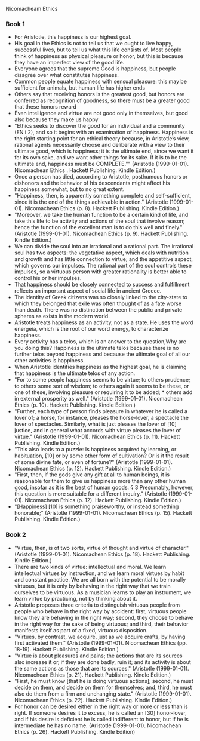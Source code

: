 Nicomacheam Ethics

### Book 1

- For Aristotle, this happiness is our highest goal. 
- His goal in the Ethics is not to tell us that we ought to live happy, successful lives, but to tell us what this life consists of. Most people think of happiness as physical pleasure or honor, but this is because they have an imperfect view of the good life.
- Everyone agrees that the supreme Good is happiness, but people disagree over what constitutes happiness.
- Common people equate happiness with sensual pleasure: this may be sufficient for animals, but human life has higher ends
- Others say that receiving honors is the greatest good, but honors are conferred as recognition of goodness, so there must be a greater good that these honors reward
- Even intelligence and virtue are not good only in themselves, but good also because they make us happy
- "Ethics seeks to discover the good for an individual and a community (EN i 2), and so it begins with an examination of happiness. Happiness is the right starting point for an ethical theory because, in Aristotle’s view, rational agents necessarily choose and deliberate with a view to their ultimate good, which is happiness; it is the ultimate end, since we want it for its own sake, and we want other things for its sake. If it is to be the ultimate end, happiness must be COMPLETE."" (Aristotle (1999-01-01). Nicomachean Ethics . Hackett Publishing. Kindle Edition.)
- Once a person has died, according to Aristotle, posthumous honors or dishonors and the behavior of his descendants might affect his happiness somewhat, but to no great extent.
- "Happiness, then, is apparently something complete and self-sufficient, since it is the end of the things achievable in action." (Aristotle (1999-01-01). Nicomachean Ethics (p. 8). Hackett Publishing. Kindle Edition.)
- "Moreover, we take the human function to be a certain kind of life, and take this life to be activity and actions of the soul that involve reason; hence the function of the excellent man is to do this well and finely." (Aristotle (1999-01-01). Nicomachean Ethics (p. 9). Hackett Publishing. Kindle Edition.)
- We can divide the soul into an irrational and a rational part. The irrational soul has two aspects: the vegetative aspect, which deals with nutrition and growth and has little connection to virtue; and the appetitive aspect, which governs our impulses. The rational part of the soul controls these impulses, so a virtuous person with greater rationality is better able to control his or her impulses.
- That happiness should be closely connected to success and fulfillment reflects an important aspect of social life in ancient Greece.
- The identity of Greek citizens was so closely linked to the city-state to which they belonged that exile was often thought of as a fate worse than death. There was no distinction between the public and private spheres as exists in the modern world.
- Aristotle treats happiness as an activity, not as a state. He uses the word energeia, which is the root of our word energy, to characterize happiness.
- Every activity has a telos, which is an answer to the question,Why are you doing this? Happiness is the ultimate telos because there is no further telos beyond happiness and because the ultimate goal of all our other activities is happiness.
- When Aristotle identifies happiness as the highest goal, he is claiming that happiness is the ultimate telos of any action.
- "For to some people happiness seems to be virtue; to others prudence; to others some sort of wisdom; to others again it seems to be these, or one of these, involving pleasure or requiring it to be added; * others add in external prosperity as well." (Aristotle (1999-01-01). Nicomachean Ethics (p. 10). Hackett Publishing. Kindle Edition.)
- "Further, each type of person finds pleasure in whatever he is called a lover of; a horse, for instance, pleases the horse-lover, a spectacle the lover of spectacles. Similarly, what is just pleases the lover of [10] justice, and in general what accords with virtue pleases the lover of virtue." (Aristotle (1999-01-01). Nicomachean Ethics (p. 11). Hackett Publishing. Kindle Edition.)
- "This also leads to a puzzle: Is happiness acquired by learning, or habituation, [10] or by some other form of cultivation? Or is it the result of some divine fate, or even of fortune?" (Aristotle (1999-01-01). Nicomachean Ethics (p. 12). Hackett Publishing. Kindle Edition.)
- "First, then, if the gods give any gift at all to human beings, it is reasonable for them to give us happiness more than any other human good, insofar as it is the best of human goods. § 3 Presumably, however, this question is more suitable for a different inquiry." (Aristotle (1999-01-01). Nicomachean Ethics (p. 12). Hackett Publishing. Kindle Edition.)
- "[Happiness] [10] is something praiseworthy, or instead something honorable;" (Aristotle (1999-01-01). Nicomachean Ethics (p. 15). Hackett Publishing. Kindle Edition.)

### Book 2

- "Virtue, then, is of two sorts, virtue of thought and virtue of character." (Aristotle (1999-01-01). Nicomachean Ethics (p. 18). Hackett Publishing. Kindle Edition.)
- There are two kinds of virtue: intellectual and moral. We learn intellectual virtues by instruction, and we learn moral virtues by habit and constant practice. We are all born with the potential to be morally virtuous, but it is only by behaving in the right way that we train ourselves to be virtuous. As a musician learns to play an instrument, we learn virtue by practicing, not by thinking about it.
- Aristotle proposes three criteria to distinguish virtuous people from people who behave in the right way by accident: first, virtuous people know they are behaving in the right way; second, they choose to behave in the right way for the sake of being virtuous; and third, their behavior manifests itself as part of a fixed, virtuous disposition.
- "Virtues, by contrast, we acquire, just as we acquire crafts, by having first activated them." (Aristotle (1999-01-01). Nicomachean Ethics (pp. 18-19). Hackett Publishing. Kindle Edition.)
- "Virtue is about pleasures and pains; the actions that are its sources also increase it or, if they are done badly, ruin it; and its activity is about the same actions as those that are its sources." (Aristotle (1999-01-01). Nicomachean Ethics (p. 21). Hackett Publishing. Kindle Edition.)
- "First, he must know [that he is doing virtuous actions]; second, he must decide on them, and decide on them for themselves; and, third, he must also do them from a firm and unchanging state." (Aristotle (1999-01-01). Nicomachean Ethics (p. 22). Hackett Publishing. Kindle Edition.)
- For honor can be desired either in the right way or more or less than is right. If someone desires it to excess, he is called an [30] honor-lover, and if his desire is deficient he is called indifferent to honor, but if he is intermediate he has no name. (Aristotle (1999-01-01). Nicomachean Ethics (p. 26). Hackett Publishing. Kindle Edition)